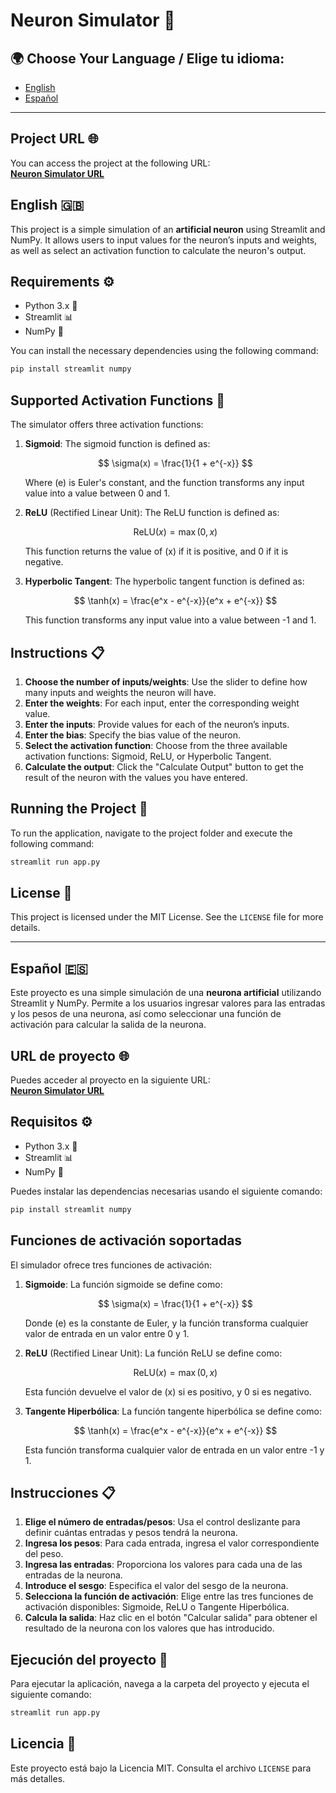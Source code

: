 # Neuron Simulator 🧠

## 🌍 Choose Your Language / Elige tu idioma:
- [English](#english-)
- [Español](#español-)

---

## Project URL 🌐

You can access the project at the following URL:  
[**Neuron Simulator URL**](https://simuladorneurona-david.streamlit.app/)

## English 🇬🇧

This project is a simple simulation of an **artificial neuron** using Streamlit and NumPy. It allows users to input values for the neuron’s inputs and weights, as well as select an activation function to calculate the neuron's output.

## Requirements ⚙️

- Python 3.x 🐍
- Streamlit 📊
- NumPy 🔢

You can install the necessary dependencies using the following command:

```bash
pip install streamlit numpy
```

## Supported Activation Functions 🔌
The simulator offers three activation functions:
1. **Sigmoid**:
   The sigmoid function is defined as:

    $$ 
   \sigma(x) = \frac{1}{1 + e^{-x}}
   $$
   
   Where \(e\) is Euler's constant, and the function transforms any input value into a value between 0 and 1.
   
2. **ReLU** (Rectified Linear Unit):
   The ReLU function is defined as:

   $$ 
   \text{ReLU}(x) = \max(0, x)
   $$ 
   
   This function returns the value of \(x\) if it is positive, and 0 if it is negative.
   
3. **Hyperbolic Tangent**:
   The hyperbolic tangent function is defined as:

   $$ 
   \tanh(x) = \frac{e^x - e^{-x}}{e^x + e^{-x}}
   $$
   
   This function transforms any input value into a value between -1 and 1.
   
## Instructions 📋
1. **Choose the number of inputs/weights**:
   Use the slider to define how many inputs and weights the neuron will have.
2. **Enter the weights**:
   For each input, enter the corresponding weight value.
3. **Enter the inputs**:
   Provide values for each of the neuron’s inputs.
4. **Enter the bias**:
   Specify the bias value of the neuron.
5. **Select the activation function**:
   Choose from the three available activation functions: Sigmoid, ReLU, or Hyperbolic Tangent.
6. **Calculate the output**:
   Click the "Calculate Output" button to get the result of the neuron with the values you have entered.

## Running the Project 🚀
To run the application, navigate to the project folder and execute the following command:
```bash
streamlit run app.py
```
## License 📜
This project is licensed under the MIT License. See the `LICENSE` file for more details.


---

## Español 🇪🇸

Este proyecto es una simple simulación de una **neurona artificial** utilizando Streamlit y NumPy. Permite a los usuarios ingresar valores para las entradas y los pesos de una neurona, así como seleccionar una función de activación para calcular la salida de la neurona.

## URL de proyecto 🌐

Puedes acceder al proyecto en la siguiente URL:  
[**Neuron Simulator URL**](https://simuladorneurona-david.streamlit.app/)

## Requisitos ⚙️

- Python 3.x 🐍
- Streamlit 📊
- NumPy 🔢

Puedes instalar las dependencias necesarias usando el siguiente comando:

```bash
pip install streamlit numpy
```

## Funciones de activación soportadas
El simulador ofrece tres funciones de activación:
1. **Sigmoide**:
   La función sigmoide se define como:

    $$ 
   \sigma(x) = \frac{1}{1 + e^{-x}}
   $$
   
   Donde \(e\) es la constante de Euler, y la función transforma cualquier valor de entrada en un valor entre 0 y 1.
   
2. **ReLU** (Rectified Linear Unit):
   La función ReLU se define como:

   $$ 
   \text{ReLU}(x) = \max(0, x)
   $$ 
   
   Esta función devuelve el valor de \(x\) si es positivo, y 0 si es negativo.
   
3. **Tangente Hiperbólica**:
   La función tangente hiperbólica se define como:

   $$ 
   \tanh(x) = \frac{e^x - e^{-x}}{e^x + e^{-x}}
   $$
   
   Esta función transforma cualquier valor de entrada en un valor entre -1 y 1.
   
## Instrucciones 📋
1. **Elige el número de entradas/pesos**:
   Usa el control deslizante para definir cuántas entradas y pesos tendrá la neurona.
2. **Ingresa los pesos**:
   Para cada entrada, ingresa el valor correspondiente del peso.
3. **Ingresa las entradas**:
   Proporciona los valores para cada una de las entradas de la neurona.
4. **Introduce el sesgo**:
   Especifica el valor del sesgo de la neurona.
5. **Selecciona la función de activación**:
   Elige entre las tres funciones de activación disponibles: Sigmoide, ReLU o Tangente Hiperbólica.
6. **Calcula la salida**:
   Haz clic en el botón "Calcular salida" para obtener el resultado de la neurona con los valores que has introducido.

## Ejecución del proyecto 🚀
Para ejecutar la aplicación, navega a la carpeta del proyecto y ejecuta el siguiente comando:
```bash
streamlit run app.py
```
## Licencia 📜
Este proyecto está bajo la Licencia MIT. Consulta el archivo `LICENSE` para más detalles.
